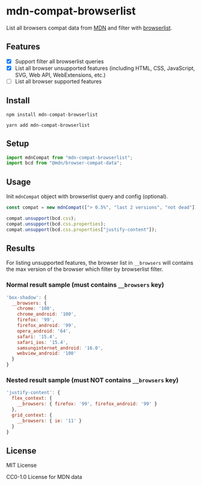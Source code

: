 # mdn-compat-browserlist

List all browsers compat data from [MDN](https://developer.mozilla.org/) and filter with [browserlist](https://github.com/browserslist/browserslist).

## Features

- [x] Support filter all browserlist queries
- [x] List all browser unsupported features (including HTML, CSS, JavaScript, SVG, Web API, WebExtensions, etc.)
- [ ] List all browser supported features

## Install

```
npm install mdn-compat-browserlist
```

```
yarn add mdn-compat-browserlist
```

## Setup

```js
import mdnCompat from "mdn-compat-browserlist";
import bcd from "@mdn/browser-compat-data";
```

## Usage

Init `mdnCompat` object with browserlist query and config (optional).

```js
const compat = new mdnCompat(["> 0.5%", "last 2 versions", "not dead"]);

compat.unsupport(bcd.css);
compat.unsupport(bcd.css.properties);
compat.unsupport(bcd.css.properties["justify-content"]);
```

## Results

For listing unsupported features, the browser list in `__browsers` will contains the max version of the browser which filter by browserlist filter.

### Normal result sample (must contains `__browsers` key)

```js
'box-shadow': {
  __browsers: {
    chrome: '100',
    chrome_android: '100',
    firefox: '99',
    firefox_android: '99',
    opera_android: '64',
    safari: '15.4',
    safari_ios: '15.4',
    samsunginternet_android: '16.0',
    webview_android: '100'
  }
}
```

### Nested result sample (must NOT contains `__browsers` key)

```js
'justify-content': {
  flex_context: {
    __browsers: { firefox: '99', firefox_android: '99' }
  },
  grid_context: {
    __browsers: { ie: '11' }
  }
}
```

## License

MIT License

CC0-1.0 License for MDN data
